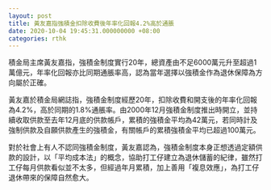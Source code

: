```yaml
---
layout: post
title: 黃友嘉指強積金扣除收費後年率化回報4.2%高於通脹
date: 2020-10-04 19:45:31.000000000 +08:00
categories: rthk
---
```


積金局主席黃友嘉指，強積金制度實行20年，總資產由不足6000萬元升至超過1萬億元，年率化回報亦比同期通脹率高，認為當年選擇以強積金作為退休保障為方向屬於正確。

黃友嘉於積金局網誌指，強積金制度經歷20年，扣除收費和開支後的年率化回報為4.2%，高於同期的1.8%通脹率。由2000年12月強積金制度推出時開立，並持續收取供款至去年12月底的供款帳戶，累積的強積金平均為42萬元，若同時計及強制供款及自願供款產生的強積金，有關帳戶的累積強積金平均已超過100萬元。

對於社會上有人不認同強積金制度，黃友嘉認為，強積金制度本身正想透過定額供款的設計，以「平均成本法」的概念，協助打工仔建立為退休儲蓄的紀律，雖然打工仔每月供款看似並不太多，但經過年月累積，加上善用「複息效應」，為打工仔退休帶來的保障自然愈大。

